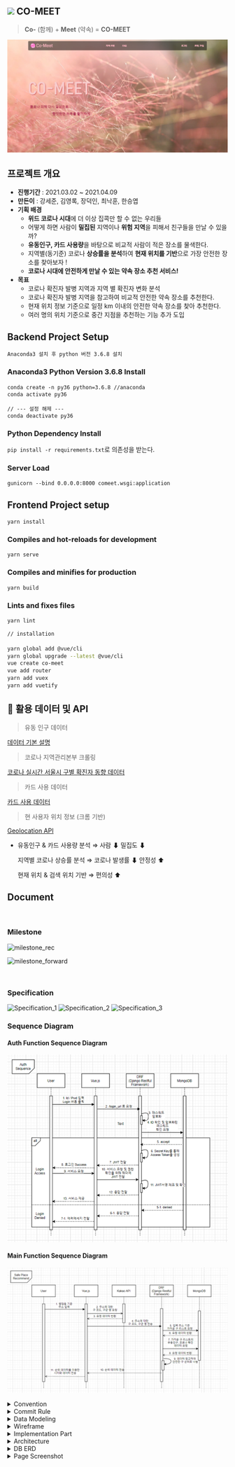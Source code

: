 ## <img src = "Document/Logo/Logo.png" width="5%"> CO-MEET

> **Co-** (함께) + **Meet** (약속) = **CO-MEET**

![milestone_forward](Document/Page_Screenshot/screenshot/landing_page.png)

## 프로젝트 개요

-   **진행기간** : 2021.03.02 ~ 2021.04.09
-   **만든이** : 강세준, 김영록, 장덕인, 최낙훈, 한승엽
-   **기획 배경**
    -   **위드 코로나 시대**에 더 이상 집콕만 할 수 없는 우리들
    -   어떻게 하면 사람이 **밀집된** 지역이나 **위험 지역**을 피해서 친구들을 만날 수 있을까?
    -   **유동인구, 카드 사용량**을 바탕으로 비교적 사람이 적은 장소를 물색한다.
    -   지역별(동기준) 코로나 **상승률을 분석**하여 **현재 위치를 기반**으로 가장 안전한 장소를 찾아보자 !
    -   **코로나 시대에 안전하게 만날 수 있는 약속 장소 추천 서비스!**
-   **목표**
    -   코로나 확진자 발병 지역과 지역 별 확진자 변화 분석
    -   코로나 확진자 발병 지역을 참고하여 비교적 안전한 약속 장소를 추천한다.
    -   현재 위치 정보 기준으로 일정 km 이내의 안전한 약속 장소를 찾아 추천한다.
    -   여러 명의 위치 기준으로 중간 지점을 추천하는 기능 추가 도입

## Backend Project Setup

```
Anaconda3 설치 후 python 버전 3.6.8 설치
```

### Anaconda3 Python Version 3.6.8 Install

```
conda create -n py36 python=3.6.8 //anaconda
conda activate py36

// --- 설정 해제 ---
conda deactivate py36
```

### Python Dependency Install

`pip install -r requirements.txt`로 의존성을 받는다.

### Server Load

```
gunicorn --bind 0.0.0.0:8000 comeet.wsgi:application
```

## Frontend Project setup

```
yarn install
```

### Compiles and hot-reloads for development

```
yarn serve
```

### Compiles and minifies for production

```
yarn build
```

### Lints and fixes files

```
yarn lint
```

```bash
// installation

yarn global add @vue/cli
yarn global upgrade --latest @vue/cli
vue create co-meet
vue add router
yarn add vuex
yarn add vuetify
```

## 📄 **활용 데이터 및 API**

> 유동 인구 데이터

[데이터 기본 설명](https://www.bigdatahub.co.kr/product/view.do?pid=1002348)

> 코로나 지역관리본부 크롤링

[코로나 실시간 서울시 구별 확진자 동향 데이터](https://www.seoul.go.kr/coronaV/coronaStatus.do)

> 카드 사용 데이터

[카드 사용 데이터](https://dacon.io/competitions/official/235618/data/)

> 현 사용자 위치 정보 (크롬 기반)

[Geolocation API](https://www.zerocho.com/category/HTML&DOM/post/59155228a22a5d001827ea5d)

-   유동인구 & 카드 사용량 분석 ⇒ 사람 ⬇ 밀집도 ⬇

    지역별 코로나 상승률 분석 ⇒ 코로나 발생률 ⬇ 안정성 ⬆

    현재 위치 & 검색 위치 기반 ⇒ 편의성 ⬆

## Document

<br>

### Milestone

![milestone_rec](Document/Milestone/before_milestone.png)

![milestone_forward](Document/Milestone/future_milestone.png)

<br>

### Specification

![Specification_1](Document/Specification/Specification_1.png)
![Specification_2](Document/Specification/Specification_2.png)
![Specification_3](Document/Specification/Specification_3.png)

### Sequence Diagram

#### Auth Function Sequence Diagram

![Authsequence_diagram](Document/Sequence_Diagram/Authsequence_diagram.png)

#### Main Function Sequence Diagram

![Main_functionsequence_diagram](Document/Sequence_Diagram/Main_functionsequence_diagram.png)

<details>
    <summary> Convention </summary>
    <ul>
        <a href="Document/Convention/Python_Convention.md"><li> Python_Convention</li></a>
    </ul>
</details>
<details>
    <summary> Commit Rule</summary>
    <ul>
        <a href="Document/Commit Rule/Git Commit Rule.md"><li> Git Commit Rule</li></a>
    </ul>
</details>

<details>
    <summary> Data Modeling</summary>
    <ul>
        <a href="Document/Data Modeling/Data Modeling.md"><li> Data Modeling</li></a>
    </ul>
</details>
<details>
    <summary> Wireframe</summary>
    <ul>
        <a href="Document/Wireframe/Wireframe.md"><li> Wireframe</li></a>
    </ul>
</details>
<details>
    <summary> Implementation Part</summary>
    <ul>
        <a href="Document/Implementation_part/Implmt.md"><li> Implementation Part</li></a>
    </ul>
</details>
<details>
    <summary> Architecture </summary>
    <ul>
        <a href="Document/Architecture/architecture.md"><li> Architecture</li></a>
    </ul>
</details>

<details>
    <summary> DB ERD </summary>
    <ul>
        <a href="Document/DB_ERD/erd.md"><li> ERD </li></a>
    </ul>
</details>

<details>
    <summary> Page Screenshot</summary>
    <ul>
        <a href="Document/Page_Screenshot/page.md"><li> Page Screenshot</li></a>
    </ul>
</details>

